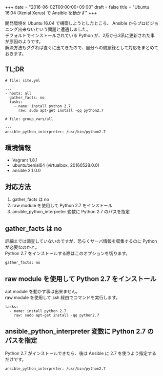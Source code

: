 +++
date = "2016-06-02T00:00:00+09:00"
draft = false
title = "Ubuntu 16.04 (Xenial Xerus) で Ansible を動かす"
+++

開発環境を Ubuntu 16.04 で構築しようとしたところ、 Ansible からプロビジョニング出来ないという問題と遭遇しました。  
デフォルトでインストールされている Python が、2系から3系に更新された事が原因のようです。  
解決方法もググれば直ぐに出てきたので、自分への備忘録として対応をまとめておきます。

## TL;DR

```
# file: site.yml

---
- hosts: all
  gather_facts: no
  tasks:
    - name: install python 2.7
      raw: sudo apt-get install -qq python2.7
```

```
# file: group_vars/all

---
ansible_python_interpreter: /usr/bin/python2.7
```

## 環境情報

* Vagrant 1.8.1
* ubuntu/xenial64 (virtualbox, 20160528.0.0)
* ansible 2.1.0.0

## 対応方法

1. gather_facts は no
2. raw module を使用して Python 2.7 をインストール
3. ansible_python_interpreter 変数に Python 2.7 のパスを指定

## gather_facts は no

詳細までは調査していないのですが、恐らくサーバ情報を収集するのに Python が必要なのかと。  
Python 2.7 をインストールする際はこのオプションを切ります。

```
gather_facts: no
```

## raw module を使用して Python 2.7 をインストール

apt module を動かす事は出来ません。  
raw module を使用して ssh 経由でコマンドを実行します。

```
tasks:
  - name: install python 2.7
    raw: sudo apt-get install -qq python2.7
```

## ansible_python_interpreter 変数に Python 2.7 のパスを指定

Python 2.7 がインストールできたら、後は Ansible に 2.7 を使うよう指定するだけです。

```
ansible_python_interpreter: /usr/bin/python2.7
```

